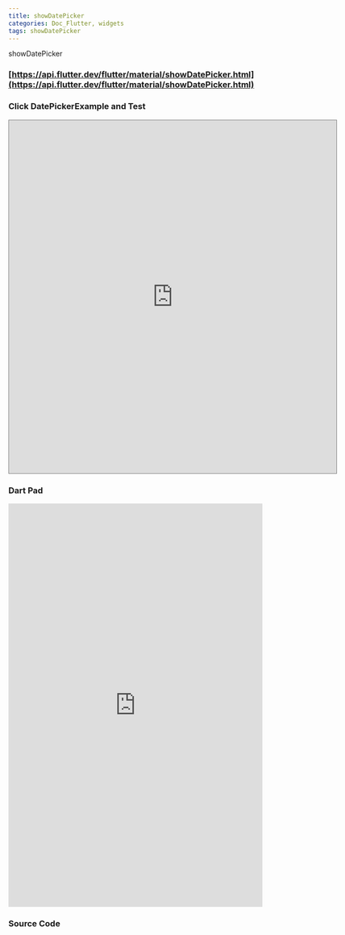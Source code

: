```yaml
---
title: showDatePicker
categories: Doc_Flutter, widgets
tags: showDatePicker
---
```

showDatePicker

### [https://api.flutter.dev/flutter/material/showDatePicker.html](https://api.flutter.dev/flutter/material/showDatePicker.html)

### Click DatePickerExample and Test

<iframe src="https://kissthecoke.github.io/doc_flutter_samples//" style="width:650px;height:700px;border:1px solid gray"></iframe>

### Dart Pad

<iframe src="https://dartpad.dev/?id=b28f2b351afe1f4342bd75601effb5bd" style="width:100%;height:800px;border:none"></iframe>

### Source Code

<script src="https://gist.github.com/kissthecoke/b28f2b351afe1f4342bd75601effb5bd.js"></script>
